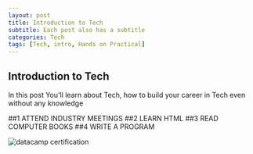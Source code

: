 ```yaml
---
layout: post
title: Introduction to Tech
subtitle: Each post also has a subtitle
categories: Tech
tags: [Tech, intro, Hands on Practical]
---
```


## Introduction to Tech

In this post You'll learn about Tech, how to build your  career in Tech even without any knowledge

##1
ATTEND INDUSTRY MEETINGS 
##2
LEARN HTML
##3
READ COMPUTER BOOKS 
##4
WRITE A PROGRAM 

![datacamp certification](/assets/images/banners/datacamp_certificate_dummy.jpg)
